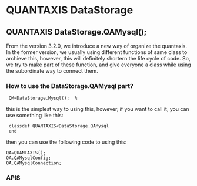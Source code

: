 # QUANTAXIS DataStorage

## QUANTAXIS DataStorage.QAMysql();

From the version 3.2.0, we introduce a new way of organize the quantaxis. In the former version,
we usually using different functions of same class to archieve this, however, this will definitely shortern the life cycle of code.
So, we try to make part of these function, and give everyone a class while using the subordinate way to connect them.

### How to use the DataStorage.QAMysql part?
```
 QM=DataStorage.Mysql();  %
```
this is the simplest way to using this, however, if you want to call it, you can use something like this:
```
 classdef QUANTAXIS<DataStorage.QAMysql
 end
```
then you can use the following code to using this:
```
QA=QUANTAXIS();
QA.QAMysqlConfig;
QA.QAMysqlConnection;
```

### APIS